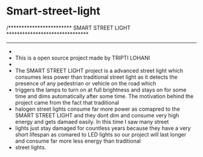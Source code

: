 # Smart-street-light
/************************ SMART STREET LIGHT *******************************
 *  *****************************************************************************
 * 
 * This is a open source project made by TRIPTI LOHANI 
 * 
 * The SMART STREET LIGHT project is a advanced street light which consumes less power than traditional street light as it detects the presence of any pedestrian or vehicle on the road which 
 * triggers the lamps to turn on at full brightness and stays on for some time and dims automatically after some time. The motivation behind the project came from the fact that traditional 
 * halogen street lights consume far more power as comapred to the SMART STREET LIGHT and they dont dim and consume very high energy and gets damaed easily. In this time I saw many street 
 * lights just stay damaged for countless years because they have a very short lifespan as comared to LED lights so our project will last longer and consume far more less energy than traditional 
 * street lights.
